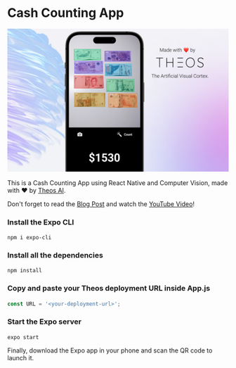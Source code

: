 # Cash Counting App

![Cash Counting App Made by Theos AI](assets/cover.jpg)

This is a Cash Counting App using React Native and Computer Vision, made with ❤️ by [Theos AI](https://theos.ai).

Don't forget to read the [Blog Post](https://blog.theos.ai/articles/yolov7-tutorial-cash-counting-app-using-react-native-and-computer-vision) and watch the [YouTube Video](https://www.youtube.com/watch?v=n8ShYAtgqTk&ab_channel=TheosAI)!


### Install the Expo CLI

```
npm i expo-cli
```

### Install all the dependencies

```
npm install
```

### Copy and paste your Theos deployment URL inside App.js

``` javascript
const URL = '<your-deployment-url>';
```

### Start the Expo server

```
expo start
```

Finally, download the Expo app in your phone and scan the QR code to launch it.